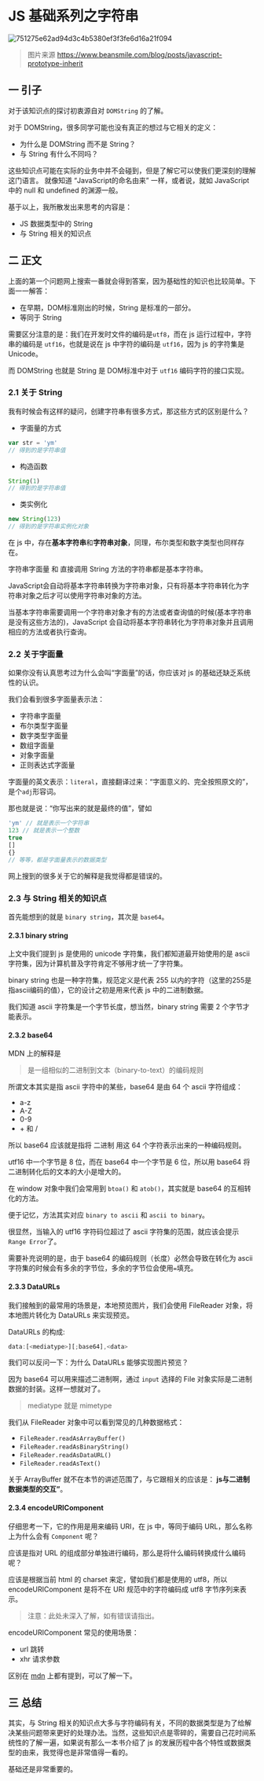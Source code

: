 # JS 基础系列之字符串

![751275e62ad94d3c4b5380ef3f3fe6d16a21f094](https://raw.githubusercontent.com/Jmingzi/blog-image/main/2020-12-27/the_parsed_crop_image.1609074904718.png)

> 图片来源 https://www.beansmile.com/blog/posts/javascript-prototype-inherit

## 一 引子

对于该知识点的探讨初衷源自对 `DOMString` 的了解。

对于 DOMString，很多同学可能也没有真正的想过与它相关的定义：

+ 为什么是 DOMString 而不是 String？
+ 与 String 有什么不同吗？

这些知识点可能在实际的业务中并不会碰到，但是了解它可以使我们更深刻的理解这门语言。
就像知道 “JavaScript的命名由来” 一样，或者说，就如 JavaScript 中的 null 和 undefined 的渊源一般。

基于以上，我所散发出来思考的内容是：

- JS 数据类型中的 String
- 与 String 相关的知识点

## 二 正文

上面的第一个问题网上搜索一番就会得到答案，因为基础性的知识也比较简单。下面一一解答：

- 在早期，DOM标准刚出的时候，String 是标准的一部分。
- 等同于 String

需要区分注意的是：我们在开发时文件的编码是`utf8`，而在 js 运行过程中，字符串的编码是 `utf16`，也就是说在 js 中字符的编码是 `utf16`，因为 js 的字符集是 Unicode。

而 DOMString 也就是 String 是 DOM标准中对于 `utf16` 编码字符的接口实现。

### 2.1 关于 String

我有时候会有这样的疑问，创建字符串有很多方式，那这些方式的区别是什么？

- 字面量的方式
```js
var str = 'ym'
// 得到的是字符串值
```

- 构造函数
```js
String(1)
// 得到的是字符串值
```

- 类实例化
```js
new String(123)
// 得到的是字符串实例化对象
```

在 js 中，存在**基本字符串**和**字符串对象**，同理，布尔类型和数字类型也同样存在。

字符串字面量 和 直接调用 String 方法的字符串都是基本字符串。

JavaScript会自动将基本字符串转换为字符串对象，只有将基本字符串转化为字符串对象之后才可以使用字符串对象的方法。

当基本字符串需要调用一个字符串对象才有的方法或者查询值的时候(基本字符串是没有这些方法的)，JavaScript 会自动将基本字符串转化为字符串对象并且调用相应的方法或者执行查询。

### 2.2 关于字面量

如果你没有认真思考过为什么会叫“字面量”的话，你应该对 js 的基础还缺乏系统性的认识。

我们会看到很多字面量表示法：

- 字符串字面量
- 布尔类型字面量
- 数字类型字面量
- 数组字面量
- 对象字面量
- 正则表达式字面量

字面量的英文表示：`literal`，直接翻译过来：“字面意义的、完全按照原文的”，是个`adj`形容词。

那也就是说：“你写出来的就是最终的值”，譬如

```js
'ym' // 就是表示一个字符串
123 // 就是表示一个整数
true
[]
{}
// 等等，都是字面量表示的数据类型
```

网上搜到的很多关于它的解释是我觉得都是错误的。

### 2.3 与 String 相关的知识点

首先能想到的就是 `binary string`，其次是 `base64`。

#### 2.3.1 binary string

上文中我们提到 js 是使用的 unicode 字符集，我们都知道最开始使用的是 ascii 字符集，因为计算机普及字符肯定不够用才统一了字符集。

binary string 也是一种字符集，规范定义是代表 255 以内的字符（这里的255是指ascii编码的值），它的设计之初是用来代表 js 中的二进制数据。

我们知道 ascii 字符集是一个字节长度，想当然，binary string 需要 2 个字节才能表示。

#### 2.3.2 base64

MDN 上的解释是

> 是一组相似的二进制到文本（binary-to-text）的编码规则

所谓文本其实是指 ascii 字符中的某些，base64 是由 64 个 ascii 字符组成：

- a-z
- A-Z
- 0-9
- \+ 和 /

所以 base64 应该就是指将 二进制 用这 64 个字符表示出来的一种编码规则。

utf16 中一个字节是 8 位，而在 base64 中一个字节是 6 位，所以用 base64 将二进制转化后的文本的大小是增大的。

在 window 对象中我们会常用到 `btoa()` 和 `atob()`，其实就是 base64 的互相转化的方法。

便于记忆，方法其实对应 `binary to ascii` 和 `ascii to binary`。

很显然，当输入的 utf16 字符码位超过了 ascii 字符集的范围，就应该会提示`Range Error`了。

需要补充说明的是，由于 base64 的编码规则（长度）必然会导致在转化为 ascii 字符集的时候会有多余的字节位，多余的字节位会使用`=`填充。

#### 2.3.3 DataURLs

我们接触到的最常用的场景是，本地预览图片，我们会使用 FileReader 对象，将本地图片转化为 DataURLs 来实现预览。

DataURLs 的构成:

```js
data:[<mediatype>][;base64],<data>
```

我们可以反问一下：为什么 DataURLs 能够实现图片预览？

因为 base64 可以用来描述二进制啊，通过 `input` 选择的 File 对象实际是二进制数据的封装。这样一想就对了。

> mediatype 就是 mimetype

我们从 FileReader 对象中可以看到常见的几种数据格式：

- `FileReader.readAsArrayBuffer()`
- `FileReader.readAsBinaryString()`
- `FileReader.readAsDataURL()`
- `FileReader.readAsText()`

关于 ArrayBuffer 就不在本节的讲述范围了，与它跟相关的应该是： **js与二进制数据类型的交互”**。

#### 2.3.4 encodeURIComponent

仔细思考一下，它的作用是用来编码 URI，在 js 中，等同于编码 URL，那么名称上为什么会有 `Component` 呢？

应该是指对 URL 的组成部分单独进行编码，那么是将什么编码转换成什么编码呢？

应该是根据当前 html 的 charset 来定，譬如我们都是使用的 utf8，所以 encodeURIComponent 是将不在 URI 规范中的字符编码成 utf8 字节序列来表示。
> 注意：此处未深入了解，如有错误请指出。

encodeURIComponent 常见的使用场景：

- url 跳转
- xhr 请求参数

区别在 [mdn](https://developer.mozilla.org/zh-CN/docs/Web/JavaScript/Reference/Global_Objects/encodeURIComponent) 上都有提到，可以了解一下。

## 三 总结

其实，与 String 相关的知识点大多与字符编码有关，不同的数据类型是为了给解决某些问题带来更好的处理办法。当然，这些知识点是零碎的，需要自己花时间系统性的了解一遍，如果说有那么一本书介绍了 js 的发展历程中各个特性或数据类型的由来，我觉得也是非常值得一看的。

基础还是非常重要的。







